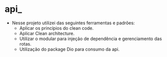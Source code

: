 # api_

- Nesse projeto utilizei das seguintes ferramentas e padrões:
  - Aplicar os princípios do clean code.
  - Aplicar Clean architecture.
  - Utilizar o modular para injeção de dependência e gerenciamento das rotas.
  - Utilização do package Dio para consumo da api.
